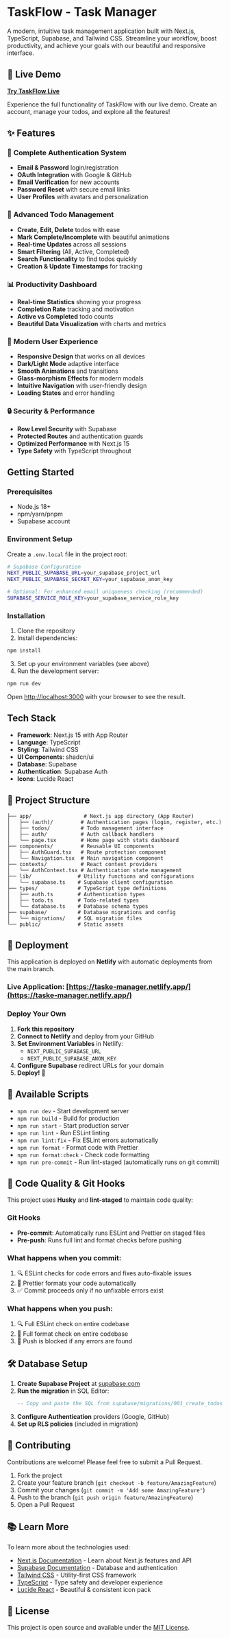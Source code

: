 # TaskFlow - Task Manager

A modern, intuitive task management application built with Next.js, TypeScript, Supabase, and Tailwind CSS. Streamline your workflow, boost productivity, and achieve your goals with our beautiful and responsive interface.

## 🚀 Live Demo

**[Try TaskFlow Live](https://taske-manager.netlify.app/)**

Experience the full functionality of TaskFlow with our live demo. Create an account, manage your todos, and explore all the features!

## ✨ Features

### 🔐 **Complete Authentication System**

- **Email & Password** login/registration
- **OAuth Integration** with Google & GitHub
- **Email Verification** for new accounts
- **Password Reset** with secure email links
- **User Profiles** with avatars and personalization

### 📝 **Advanced Todo Management**

- **Create, Edit, Delete** todos with ease
- **Mark Complete/Incomplete** with beautiful animations
- **Real-time Updates** across all sessions
- **Smart Filtering** (All, Active, Completed)
- **Search Functionality** to find todos quickly
- **Creation & Update Timestamps** for tracking

### 📊 **Productivity Dashboard**

- **Real-time Statistics** showing your progress
- **Completion Rate** tracking and motivation
- **Active vs Completed** todo counts
- **Beautiful Data Visualization** with charts and metrics

### 🎨 **Modern User Experience**

- **Responsive Design** that works on all devices
- **Dark/Light Mode** adaptive interface
- **Smooth Animations** and transitions
- **Glass-morphism Effects** for modern modals
- **Intuitive Navigation** with user-friendly design
- **Loading States** and error handling

### 🔒 **Security & Performance**

- **Row Level Security** with Supabase
- **Protected Routes** and authentication guards
- **Optimized Performance** with Next.js 15
- **Type Safety** with TypeScript throughout

## Getting Started

### Prerequisites

- Node.js 18+
- npm/yarn/pnpm
- Supabase account

### Environment Setup

Create a `.env.local` file in the project root:

```bash
# Supabase Configuration
NEXT_PUBLIC_SUPABASE_URL=your_supabase_project_url
NEXT_PUBLIC_SUPABASE_SECRET_KEY=your_supabase_anon_key

# Optional: For enhanced email uniqueness checking (recommended)
SUPABASE_SERVICE_ROLE_KEY=your_supabase_service_role_key
```

### Installation

1. Clone the repository
2. Install dependencies:

```bash
npm install
```

3. Set up your environment variables (see above)
4. Run the development server:

```bash
npm run dev
```

Open [http://localhost:3000](http://localhost:3000) with your browser to see the result.

## Tech Stack

- **Framework**: Next.js 15 with App Router
- **Language**: TypeScript
- **Styling**: Tailwind CSS
- **UI Components**: shadcn/ui
- **Database**: Supabase
- **Authentication**: Supabase Auth
- **Icons**: Lucide React

## 📁 Project Structure

```
├── app/                 # Next.js app directory (App Router)
│   ├── (auth)/         # Authentication pages (login, register, etc.)
│   ├── todos/          # Todo management interface
│   ├── auth/           # Auth callback handlers
│   └── page.tsx        # Home page with stats dashboard
├── components/         # Reusable UI components
│   ├── AuthGuard.tsx   # Route protection component
│   └── Navigation.tsx  # Main navigation component
├── contexts/           # React context providers
│   └── AuthContext.tsx # Authentication state management
├── lib/               # Utility functions and configurations
│   └── supabase.ts    # Supabase client configuration
├── types/             # TypeScript type definitions
│   ├── auth.ts        # Authentication types
│   ├── todo.ts        # Todo-related types
│   └── database.ts    # Database schema types
├── supabase/          # Database migrations and config
│   └── migrations/    # SQL migration files
└── public/            # Static assets
```

## 🚀 Deployment

This application is deployed on **Netlify** with automatic deployments from the main branch.

### **Live Application**: [https://taske-manager.netlify.app/](https://taske-manager.netlify.app/)

### Deploy Your Own

1. **Fork this repository**
2. **Connect to Netlify** and deploy from your GitHub
3. **Set Environment Variables** in Netlify:
   - `NEXT_PUBLIC_SUPABASE_URL`
   - `NEXT_PUBLIC_SUPABASE_ANON_KEY`
4. **Configure Supabase** redirect URLs for your domain
5. **Deploy!** 🎉

## 📝 Available Scripts

- `npm run dev` - Start development server
- `npm run build` - Build for production
- `npm run start` - Start production server
- `npm run lint` - Run ESLint linting
- `npm run lint:fix` - Fix ESLint errors automatically
- `npm run format` - Format code with Prettier
- `npm run format:check` - Check code formatting
- `npm run pre-commit` - Run lint-staged (automatically runs on git commit)

## 🔧 Code Quality & Git Hooks

This project uses **Husky** and **lint-staged** to maintain code quality:

### Git Hooks

- **Pre-commit**: Automatically runs ESLint and Prettier on staged files
- **Pre-push**: Runs full lint and format checks before pushing

### What happens when you commit:

1. 🔍 ESLint checks for code errors and fixes auto-fixable issues
2. 🎨 Prettier formats your code automatically
3. ✅ Commit proceeds only if no unfixable errors exist

### What happens when you push:

1. 🔍 Full ESLint check on entire codebase
2. 🎨 Full format check on entire codebase
3. 🚫 Push is blocked if any errors are found

## 🛠️ Database Setup

1. **Create Supabase Project** at [supabase.com](https://supabase.com)
2. **Run the migration** in SQL Editor:
   ```sql
   -- Copy and paste the SQL from supabase/migrations/001_create_todos_table.sql
   ```
3. **Configure Authentication** providers (Google, GitHub)
4. **Set up RLS policies** (included in migration)

## 🤝 Contributing

Contributions are welcome! Please feel free to submit a Pull Request.

1. Fork the project
2. Create your feature branch (`git checkout -b feature/AmazingFeature`)
3. Commit your changes (`git commit -m 'Add some AmazingFeature'`)
4. Push to the branch (`git push origin feature/AmazingFeature`)
5. Open a Pull Request

## 📚 Learn More

To learn more about the technologies used:

- [Next.js Documentation](https://nextjs.org/docs) - Learn about Next.js features and API
- [Supabase Documentation](https://supabase.com/docs) - Database and authentication
- [Tailwind CSS](https://tailwindcss.com/docs) - Utility-first CSS framework
- [TypeScript](https://www.typescriptlang.org/docs/) - Type safety and developer experience
- [Lucide React](https://lucide.dev/) - Beautiful & consistent icon pack

## 📄 License

This project is open source and available under the [MIT License](LICENSE).
